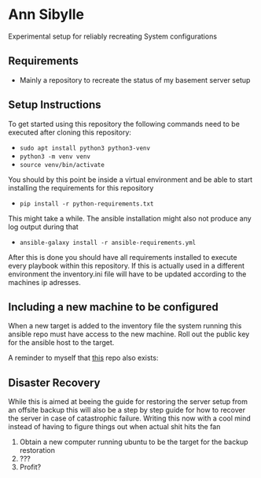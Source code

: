 # Ann Sibylle
Experimental setup for reliably recreating System configurations

## Requirements
 - Mainly a repository to recreate the status of my basement server setup

## Setup Instructions
To get started using this repository the following commands need to be executed after cloning this repository:
 - `sudo apt install python3 python3-venv`
 - `python3 -m venv venv`
 - `source venv/bin/activate`

You should by this point be inside a virtual environment and be able to start installing the requirements for this repository

 - `pip install -r python-requirements.txt`

This might take a while. The ansible installation might also not produce any log output during that

 - `ansible-galaxy install -r ansible-requirements.yml`

After this is done you should have all requirements installed to execute every playbook within this repository.
If this is actually used in a different environment the inventory.ini file will have to be updated according to the machines ip adresses.

## Including a new machine to be configured
When a new target is added to the inventory file the system running this ansible repo must have access to the new machine. Roll out the public key for the ansible host to the target.

A reminder to myself that [this](https://github.com/JBDCE/authorizedkeys) repo also exists:

## Disaster Recovery
While this is aimed at beeing the guide for restoring the server setup from an offsite backup this will also be a step by step guide for how to recover the server in case of catastrophic failure.
Writing this now with a cool mind instead of having to figure things out when actual shit hits the fan

1. Obtain a new computer running ubuntu to be the target for the backup restoration
2. ???
3. Profit?
